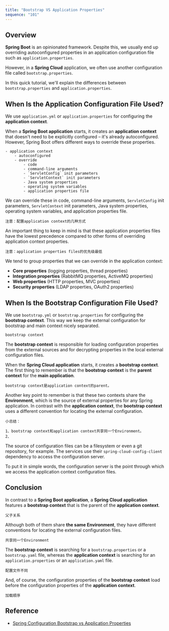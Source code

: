```yaml
---
title: "Bootstrap VS Application Properties"
sequence: "101"
---
```


## Overview

**Spring Boot** is an opinionated framework.
Despite this, we usually end up overriding autoconfigured properties in an application configuration file
such as `application.properties`.

However, in a **Spring Cloud** application, we often use another configuration file called `bootstrap.properties`.

In this quick tutorial, we'll explain the differences between `bootstrap.properties` and `application.properties`.

## When Is the Application Configuration File Used?

We use `application.yml` or `application.properties` for configuring the **application context**.

When a **Spring Boot application** starts,
it creates an **application context** that doesn't need to be explicitly configured – it's already autoconfigured.
However, Spring Boot offers different ways to override these properties.

```text
- application context
    - autoconfigured
    - override
        - code
        - command-line arguments
        - `ServletConfig` init parameters
        - `ServletContext` init parameters
        - Java system properties
        - operating system variables
        - application properties file
```



We can override these in code, command-line arguments,
`ServletConfig` init parameters, `ServletContext` init parameters,
Java system properties, operating system variables, and application properties file.

```text
注意：配置application context的几种方式
```

An important thing to keep in mind is that
these application properties files have the lowest precedence compared to
other forms of overriding application context properties.

```text
注意：application properties files的优先级最低
```

We tend to group properties that we can override in the application context:

- **Core properties** (logging properties, thread properties)
- **Integration properties** (RabbitMQ properties, ActiveMQ properties)
- **Web properties** (HTTP properties, MVC properties)
- **Security properties** (LDAP properties, OAuth2 properties)

## When Is the Bootstrap Configuration File Used?

We use `bootstrap.yml` or `bootstrap.properties` for configuring the **bootstrap context**.
This way we keep the external configuration for bootstrap and main context nicely separated.

```text
bootstrap context
```

The **bootstrap context** is responsible for loading configuration properties
from the external sources and for decrypting properties in the local external configuration files.

When the **Spring Cloud application** starts, it creates a **bootstrap context**.
The first thing to remember is that the **bootstrap context** is the **parent context** for the **main application**.

```text
bootstrap context是application context的parent。
```

Another key point to remember is that these two contexts share the **Environment**,
which is the source of external properties for any Spring application.
In contrast with the **application context**,
the **bootstrap context** uses a different convention for locating the external configuration.

```text
小总结：

1、bootstrap context和application context共享同一个Environment。
2、
```

The source of configuration files can be a filesystem or even a git repository, for example.
The services use their `spring-cloud-config-client` dependency to access the configuration server.

To put it in simple words, the configuration server is the point
through which we access the application context configuration files.

## Conclusion

In contrast to a **Spring Boot application**, a **Spring Cloud application** features a **bootstrap context**
that is the parent of the **application context**.

```text
父子关系
```

Although both of them share **the same Environment**,
they have different conventions for locating the external configuration files.

```text
共享同一个Environment
```

The **bootstrap context** is searching for a `bootstrap.properties` or a `bootstrap.yaml` file,
whereas the **application context** is searching for an `application.properties` or an `application.yaml` file.

```text
配置文件不同
```

And, of course, the configuration properties of the **bootstrap context** load before
the configuration properties of the **application context**.

```text
加载顺序
```

## Reference

- [Spring Configuration Bootstrap vs Application Properties](https://www.baeldung.com/spring-cloud-bootstrap-properties)
